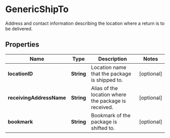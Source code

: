 

# GenericShipTo

Address and contact information describing the location where a return is to be delivered.

## Properties

| Name | Type | Description | Notes |
|------------ | ------------- | ------------- | -------------|
|**locationID** | **String** | Location name that the package is shipped to. |  [optional] |
|**receivingAddressName** | **String** | Alias of the location where the package is received. |  [optional] |
|**bookmark** | **String** | Bookmark of the package is shifted to. |  [optional] |



